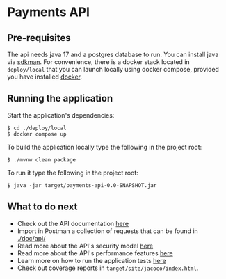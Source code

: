 Payments API
============

Pre-requisites
--------------

The api needs java 17 and a postgres database to run. You can install java
via [sdkman](https://sdkman.io/). For convenience, there is a docker stack
located in `deploy/local` that you can launch locally using docker compose,
provided you have installed [docker](https://www.docker.com/products/docker-desktop/).

Running the application
-----------------------

Start the application's dependencies:

```
$ cd ./deploy/local
$ docker compose up
```

To build the application locally type the following in the project root:
```
$ ./mvnw clean package
```

To run it type the following in the project root:
```
$ java -jar target/payments-api-0.0-SNAPSHOT.jar
```

What to do next
---------------

* Check out the API documentation [here](http://localhost:8081/swagger-ui/index.html#/)
* Import in Postman a collection of requests that can be found in [./doc/api/](./doc/api/payments-api.postman_collection.json)
* Read more about the API's security model [here](./doc/Security.md)
* Read more about the API's performance features [here](./doc/Performance.md)
* Learn more on how to run the application tests [here](./src/test/README.md)
* Check out coverage reports in `target/site/jacoco/index.html`.
